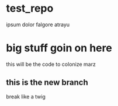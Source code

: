 # test_repo
ipsum dolor falgore atrayu
# big stuff goin on here
this will be the code to colonize marz
## this is the new branch
break like a twig
